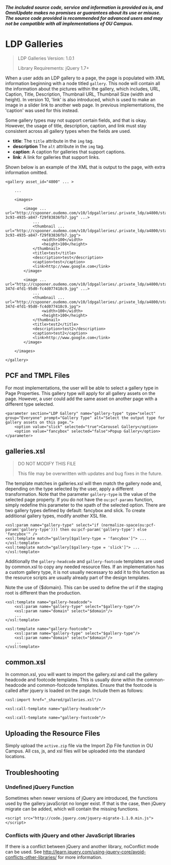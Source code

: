 ***The included source code, service and information is provided as is, and OmniUpdate makes no promises or guarantees about its use or misuse. The source code provided is recommended for advanced users and may not be compatible with all implementations of OU Campus.***

# LDP Galleries

> LDP Galleries Version: 1.0.1
> 
> Library Requirements: jQuery 1.7+

When a user adds an LDP gallery to a page, the page is populated with XML information beginning with a node titled `gallery`. This node will contain all the information about the pictures within the gallery, which includes, URL, Caption, Title, Description, Thumbnail URL, Thumbnail Size (width and height).
In version 10, 'link' is also introduced, which is used to make an image in a slider link to another web page. In previous implementations, the 'caption'  was used for this instead.

Some gallery types may not support certain fields, and that is okay. However, the usage of title, description, caption, and link must stay consistent across all gallery types when the fields are used.

- **title**: The `title` attribute in the `img` tag.
- **description** The `alt` attribute in the `img` tag.
- **caption**: A caption for galleries that support captions.
- **link**: A link for galleries that support links.

Shown below is an example of the XML that is output to the page, with extra information omitted.

```
<gallery asset_id="4800" ... >

    ...
    
    <images>
       
        <image ... url="http://cspooner.oudemo.com/v10/ldpgalleries/.private_ldp/a4800/staging/master/01ffeac5-3c93-4935-a847-f29f83836fb7.jpg" ...>
            ... 
            <thumbnail ... url="http://cspooner.oudemo.com/v10/ldpgalleries/.private_ldp/a4800/staging/thumb/01ffeac5-3c93-4935-a847-f29f83836fb7.jpg">
                <width>100</width>
                <height>100</height>
            </thumbnail>
            <title>test</title>
            <description>test</description>
            <caption>test</caption>
            <link>http://www.google.com</link>
        </image>
        
        <image ... url="http://cspooner.oudemo.com/v10/ldpgalleries/.private_ldp/a4800/staging/master/6d9a48b0-347d-4fd1-95d0-fc4d077418c9.jpg" ...>
            ...
            <thumbnail ... url="http://cspooner.oudemo.com/v10/ldpgalleries/.private_ldp/a4800/staging/thumb/6d9a48b0-347d-4fd1-95d0-fc4d077418c9.jpg">
                <width>100</width>
                <height>100</height>
            </thumbnail>
            <title>test2</title>
            <description>test2</description>
            <caption>test2</caption>
            <link>http://www.google.com</link>
        </image>

    </images>

</gallery>
```

## PCF and TMPL Files

For most implementations, the user will be able to select a gallery type in Page Properties. This gallery type will apply for all gallery assets on the page. However, a user could add the same asset on another page with a different type selected.

```
<parameter section="LDP Gallery" name="gallery-type" type="select" group="Everyone" prompt="Gallery Type" alt="Select the output type for gallery assets on this page.">
    <option value="slick" selected="true">Carousel Gallery</option>
    <option value="fancybox" selected="false">Popup Gallery</option>
</parameter>
```

## galleries.xsl

> DO NOT MODIFY THIS FILE
> 
> This file may be overwritten with updates and bug fixes in the future.

The template matches in galleries.xsl will then match the gallery node and, depending on the type selected by the user, apply a different transformation. Note that the parameter `gallery-type` is the value of the selected page property. If you do not have the `ou:pcf-params` function, simply redefine this parameter to the xpath of the selected option. There are two gallery types defined by default: fancybox and slick. To create additional gallery types, modify another XSL file.

```
<xsl:param name="gallery-type" select="if (normalize-space(ou:pcf-param('gallery-type'))) then ou:pcf-param('gallery-type') else 'fancybox'" />
<xsl:template match="gallery[$gallery-type = 'fancybox']"> ... </xsl:template>
<xsl:template match="gallery[$gallery-type = 'slick']"> ... </xsl:template>
```


Additionally the `gallery-headcode` and `gallery-footcode` templates are used by common.xsl to copy any needed resource files. If an implementation has a custom gallery type, it is not usually necessary to add it to this function as the resource scripts are usually already part of the design templates.

Note the use of {$domain}. This can be used to define the url if the staging root is different than the production.

```
<xsl:template name="gallery-headcode">
    <xsl:param name="gallery-type" select="$gallery-type"/>
    <xsl:param name="domain" select="$domain"/>
    ...
</xsl:template>
```

```
<xsl:template name="gallery-footcode">
    <xsl:param name="gallery-type" select="$gallery-type"/>
    <xsl:param name="domain" select="$domain"/>
    ...
</xsl:template>
```

## common.xsl

In common.xsl, you will want to import the gallery.xsl and call the gallery headcode and footcode templates. This is usually done within the common-headcode and common-footcode templates. Ensure that the footcode is called after jquery is loaded on the page. Include them as follows:

```
<xsl:import href="_shared/galleries.xsl"/>
```

```
<xsl:call-template name="gallery-headcode"/>
```

```
<xsl:call-template name="gallery-footcode"/>
```

## Uploading the Resource Files

Simply upload the `active.zip` file via the Import Zip File function in OU Campus. All css, js, and xsl files will be uploaded into the standard locations.

## Troubleshooting

### Undefined jQuery Function

Sometimes when newer versions of jQuery are introduced, the functions used by the gallery javaScript no longer exist. If that is the case, then jQuery migrate can be added, which will contain the missing functions.

    <script src="http://code.jquery.com/jquery-migrate-1.1.0.min.js"></script>

### Conflicts with jQuery and other JavaScript libraries

If there is a conflict between jQuery and another library, noConflict mode can be used. See http://learn.jquery.com/using-jquery-core/avoid-conflicts-other-libraries/ for more information.

